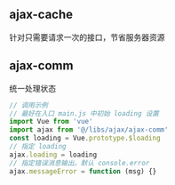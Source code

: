 
## ajax-cache

针对只需要请求一次的接口，节省服务器资源

## ajax-comm

统一处理状态

```js
// 调用示例
// 最好在入口 main.js 中初始 loading 设置
import Vue from 'vue'
import ajax from '@/libs/ajax/ajax-comm'
const loading = Vue.prototype.$loading
// 指定 loading
ajax.loading = loading
// 指定错误消息输出。默认 console.error
ajax.messageError = function (msg) {}
```

